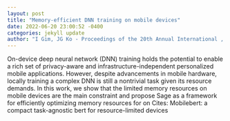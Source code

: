 ```yaml
--- 
layout: post 
title: "Memory-efficient DNN training on mobile devices" 
date: 2022-06-20 23:00:52 -0400 
categories: jekyll update 
author: "I Gim, JG Ko - Proceedings of the 20th Annual International , 2022" 
--- 
```

On-device deep neural network (DNN) training holds the potential to enable a rich set of privacy-aware and infrastructure-independent personalized mobile applications. However, despite advancements in mobile hardware, locally training a complex DNN is still a nontrivial task given its resource demands. In this work, we show that the limited memory resources on mobile devices are the main constraint and propose Sage as a framework for efficiently optimizing memory resources for on Cites: Mobilebert: a compact task-agnostic bert for resource-limited devices